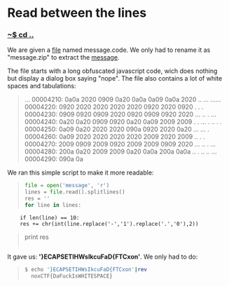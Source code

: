 # Read between the lines

### [~$ cd ..](../)

We are given a [file](message.code) named message.code. We only had to rename it as "message.zip" to extract the [message](message).

The file starts with a long obfuscated javascript code, wich does nothing but display a dialog box saying "nope". The file also contains a lot of white spaces and tabulations:

> ...
>00004210: 0a0a 2020 0909 0a20 0a0a 0a09 0a0a 2020  ..  ... ......  
>00004220: 0920 2020 2020 2020 2020 0920 2020 0920  .         .   . 
>00004230: 0909 0920 0909 2020 0920 0909 0920 2020  ... ..  . ...   
>00004240: 0a20 0a20 0909 0920 0a20 0a09 2009 2009  . . ... . .. . .
>00004250: 0a09 0a20 2020 2020 090a 0920 2020 0a20  ...     ...   . 
>00004260: 0a09 2020 2020 2020 2020 2009 2020 2009  ..         .   .
>00004270: 2009 0909 2009 0920 2009 2009 0909 2020   ... ..  . ...  
>00004280: 200a 0a20 2009 2009 0a20 0a0a 200a 0a0a   ..  . .. .. ...
>00004290: 090a 0a

We ran this simple script to make it more readable:

> ```python
>file = open('message', 'r')
>lines = file.read().splitlines()
>res = ''
>for line in lines:
		if len(line) == 10:
		res += chr(int(line.replace('-','1').replace('.','0'),2))
>print res
> ```

It gave us: **'}ECAPSETIHWsIkcuFaD{FTCxon'**. We only had to do:

> ```sh
>$ echo '}ECAPSETIHWsIkcuFaD{FTCxon'|rev
>	noxCTF{DaFuckIsWHITESPACE}


